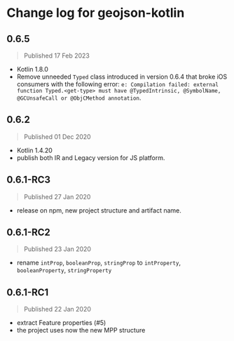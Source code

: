 # Change log for geojson-kotlin

## 0.6.5

> Published 17 Feb 2023
* Kotlin 1.8.0
* Remove unneeded `Typed` class introduced in version 0.6.4 that broke iOS consumers with the following error: `e: Compilation failed: external function Typed.<get-type> must have @TypedIntrinsic, @SymbolName, @GCUnsafeCall or @ObjCMethod annotation`.

## 0.6.2
> Published 01 Dec 2020
* Kotlin 1.4.20
* publish both IR and Legacy version for JS platform.


## 0.6.1-RC3

> Published 27 Jan 2020
* release on npm, new project structure and artifact name.


## 0.6.1-RC2

> Published 23 Jan 2020
* rename `intProp`, `booleanProp`, `stringProp` to
`intProperty`, `booleanProperty`, `stringProperty`

## 0.6.1-RC1

> Published 22 Jan 2020
* extract Feature properties (#5)
* the project uses now the new MPP structure
